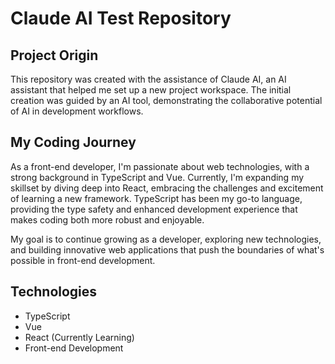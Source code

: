 # Claude AI Test Repository

## Project Origin
This repository was created with the assistance of Claude AI, an AI assistant that helped me set up a new project workspace. The initial creation was guided by an AI tool, demonstrating the collaborative potential of AI in development workflows.

## My Coding Journey
As a front-end developer, I'm passionate about web technologies, with a strong background in TypeScript and Vue. Currently, I'm expanding my skillset by diving deep into React, embracing the challenges and excitement of learning a new framework. TypeScript has been my go-to language, providing the type safety and enhanced development experience that makes coding both more robust and enjoyable.

My goal is to continue growing as a developer, exploring new technologies, and building innovative web applications that push the boundaries of what's possible in front-end development.

## Technologies
- TypeScript
- Vue
- React (Currently Learning)
- Front-end Development